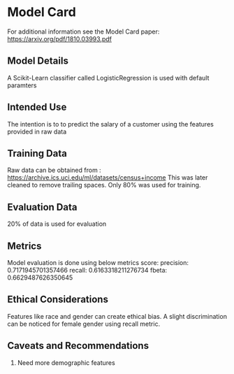 # Model Card

For additional information see the Model Card paper: https://arxiv.org/pdf/1810.03993.pdf

## Model Details
A Scikit-Learn classifier called LogisticRegression is used with default paramters

## Intended Use
The intention is to to predict the salary of a customer using the features provided in raw data
 
## Training Data
Raw data can be obtained from : https://archive.ics.uci.edu/ml/datasets/census+income
This was later cleaned to remove trailing spaces. Only 80% was used for training.

## Evaluation Data
20% of data is used for evaluation

## Metrics
Model evaluation is done using below metrics score:
precision:  0.7171945701357466
recall:  0.6163318211276734
fbeta:  0.6629487626350645

## Ethical Considerations
Features like race and gender can create ethical bias. A slight discrimination can be noticed for female gender using recall metric.  

## Caveats and Recommendations
1. Need more demographic features
